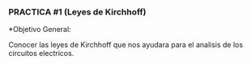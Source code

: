 ### PRACTICA #1 (Leyes de Kirchhoff)
*Objetivo General:

 Conocer las leyes de Kirchhoff que nos ayudara para el analisis de los circuitos electricos.
